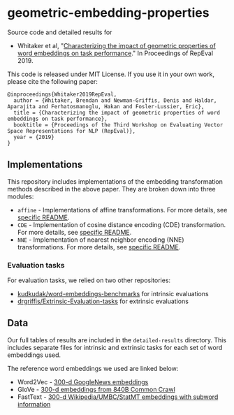 # geometric-embedding-properties

Source code and detailed results for

- Whitaker et al, "[Characterizing the impact of geometric properties of word embeddings on task performance](https://arxiv.org/abs/1904.04866)." In Proceedings of RepEval 2019.

This code is released under MIT License. If you use it in your own work, please cite the following paper:
```
@inproceedings{Whitaker2019RepEval,
  author = {Whitaker, Brendan and Newman-Griffis, Denis and Haldar, Aparajita and Ferhatosmanoglu, Hakan and Fosler-Lussier, Eric},
  title = {Characterizing the impact of geometric properties of word embeddings on task performance},
  booktitle = {Proceedings of the Third Workshop on Evaluating Vector Space Representations for NLP (RepEval)},
  year = {2019}
}
```

## Implementations

This repository includes implementations of the embedding transformation methods described in the above paper.  They are broken down into three modules:

- `affine` - Implementations of affine transformations.  For more details, see [specific README](affine/README.md).
- `CDE` - Implementation of cosine distance encoding (CDE) transformation.  For more details, see [specific README](CDE/README.md).
- `NNE` - Implementation of nearest neighbor encoding (NNE) transformations.  For more details, see [specific README](NNE/README.md).

### Evaluation tasks

For evaluation tasks, we relied on two other repositories:

- [kudkudak/word-embeddings-benchmarks](https://github.com/kudkudak/word-embeddings-benchmarks) for intrinsic evaluations
- [drgriffis/Extrinsic-Evaluation-tasks](https://github.com/drgriffis/Extrinsic-Evaluation-Tasks) for extrinsic evaluations

## Data

Our full tables of results are included in the `detailed-results` directory.  This includes separate files for intrinsic and extrinsic tasks for each set of word embeddings used.

The reference word embeddings we used are linked below:

- Word2Vec - [300-d GoogleNews embeddings](https://drive.google.com/file/d/0B7XkCwpI5KDYNlNUTTlSS21pQmM/edit?usp=sharing)
- GloVe - [300-d embeddings from 840B Common Crawl](http://nlp.stanford.edu/data/glove.840B.300d.zip)
- FastText - [300-d Wikipedia/UMBC/StatMT embeddings with subword information](https://dl.fbaipublicfiles.com/fasttext/vectors-english/wiki-news-300d-1M-subword.vec.zip)
